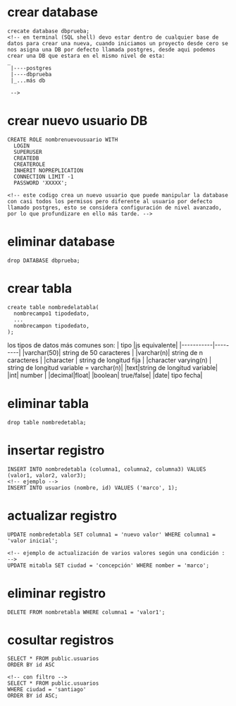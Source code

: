# crear database

```postgresql
crecate database dbprueba;
<!-- en terminal (SQL shell) devo estar dentro de cualquier base de datos para crear una nueva, cuando iniciamos un proyecto desde cero se nos asigna una DB por defecto llamada postgres, desde aqui podemos crear una DB que estara en el mismo nivel de esta:
_
 |----postgres
 |----dbprueba
 |_...más db

 -->
```
# crear nuevo usuario DB

```postgresql
CREATE ROLE nombrenuevousuario WITH
  LOGIN
  SUPERUSER
  CREATEDB
  CREATEROLE
  INHERIT NOPREPLICATION
  CONNECTION LIMIT -1
  PASSWORD 'XXXXX';

<!-- este codigo crea un nuevo usuario que puede manipular la database con casi todos los permisos pero diferente al usuario por defecto llamado postgres, esto se considera configuración de nivel avanzado, por lo que profundizare en ello más tarde. -->
```

# eliminar database
```postgresql
drop DATABASE dbprueba;
```

# crear tabla
```postgresql
create table nombredelatabla(
  nombrecampo1 tipodedato,
  ...
  nombrecampon tipodedato,
);
```
los tipos de datos más comunes son:
| tipo      |js equivalente|
|-----------|---------|
|varchar(50)| string de 50 caracteres  |
|varchar(n)| string de n caracteres  |
|character | string de longitud fija |
|character varying(n) | string de longitud variable = varchar(n)|
|text|string de longitud variable|
|int| number  |
|decimal|float|
|boolean| true/false|
|date| tipo fecha|

# eliminar tabla

```postgresql
drop table nombredetabla;
```

# insertar registro

```postgresql
INSERT INTO nombredetabla (columna1, columna2, columna3) VALUES (valor1, valor2, valor3);
<!-- ejemplo -->
INSERT INTO usuarios (nombre, id) VALUES ('marco', 1);
```

# actualizar registro
```postgresql
UPDATE nombredetabla SET columna1 = 'nuevo valor' WHERE columna1 = 'valor inicial';

<!-- ejemplo de actualización de varios valores según una condición : -->
UPDATE mitabla SET ciudad = 'concepción' WHERE nomber = 'marco';
```

# eliminar registro
```postgresql
DELETE FROM nombretabla WHERE columna1 = 'valor1';
```

# cosultar registros
```postgresql
SELECT * FROM public.usuarios
ORDER BY id ASC

<!-- con filtro -->
SELECT * FROM public.usuarios
WHERE ciudad = 'santiago'
ORDER BY id ASC;

```